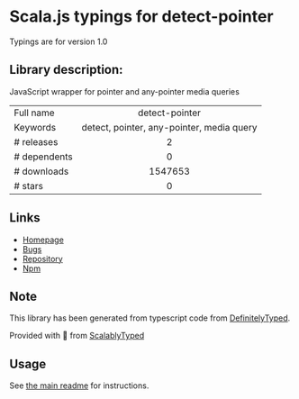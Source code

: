 
# Scala.js typings for detect-pointer

Typings are for version 1.0

## Library description:
JavaScript wrapper for pointer and any-pointer media queries

|                    |                 |
| ------------------ | :-------------: |
| Full name          | detect-pointer |
| Keywords           | detect, pointer, any-pointer, media query |
| # releases         | 2 |
| # dependents       | 0 |
| # downloads        | 1547653 |
| # stars            | 0 |

## Links
- [Homepage](https://github.com/rafgraph/detect-pointer#readme)
- [Bugs](https://github.com/rafgraph/detect-pointer/issues)
- [Repository](https://github.com/rafgraph/detect-pointer)
- [Npm](https://www.npmjs.com/package/detect-pointer)
    


## Note
This library has been generated from typescript code from [DefinitelyTyped](https://definitelytyped.org).

Provided with :purple_heart: from [ScalablyTyped](https://github.com/oyvindberg/ScalablyTyped)

## Usage
See [the main readme](../../readme.md) for instructions.


